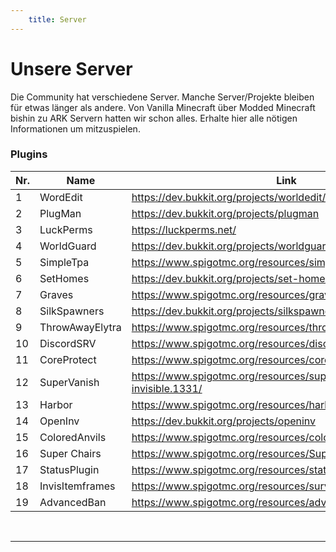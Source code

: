 ```yaml
---
    title: Server
---
```


# Unsere Server

Die Community hat verschiedene Server. Manche Server/Projekte bleiben für etwas länger als andere.
Von Vanilla Minecraft über Modded Minecraft bishin zu ARK Servern hatten wir schon alles. Erhalte hier alle nötigen Informationen um mitzuspielen.

<server-profile
    class="red"
    title="Kahlifar Minecraft"
    description="Der Server ist ein Open-World Survival Server, welcher immer auf der neuesten Version läuft.
    Es gibt viele Plugins die das Spielerlebnis verändern. So gibt es zum Beispiel ein Elytra Plugin, ein TPA Plugin und noch viele mehr.
    Lade gerne deine Freunde ein und spiele mit ihnen.<br>
    Neugierig?
    Jetzt fehlst nur noch du!"
    prerequisites="Um auf dem Server mitzuspielen musst du dem [Discord](http://dc.kahlifar.de) gejoint sein.
    Benutze dann den `/bewerbung minecraft` Command und fülle die Felder aus. Sobald wir deine Bewerbung angeschaut haben und dich bestätigt haben, wirst du gewhitelisted.
    ! *Beachte das du deinen Minecraftnamen richtig angibst.*"
    game-image="minecraft.png"
    game-name="Minecraft Java"
    game-version="1.19.2">
</server-profile>

### Plugins

<div class="table--scrollable">
    <div class="table__content">
        <table>
            <thead>
                <tr>
                    <th>Nr.</th>
                    <th>Name</th>
                    <th>Link</th>
                    <th>Status</th>
                </tr>
            </thead>
            <tbody>
                <tr>
                    <td>1</td>
                    <td>WordEdit</td>
                    <td><a href="https://dev.bukkit.org/projects/worldedit/files/3836896">https://dev.bukkit.org/projects/worldedit/files/3836896</a></td>
                    <td>installiert</td>
                </tr>
                <tr>
                    <td>2</td>
                    <td>PlugMan</td>
                    <td><a href="https://dev.bukkit.org/projects/plugman">https://dev.bukkit.org/projects/plugman</a></td>
                    <td>installiert</td>
                </tr>
                <tr>
                    <td>3</td>
                    <td>LuckPerms</td>
                    <td><a href="https://luckperms.net/">https://luckperms.net/</a></td>
                    <td>installiert</td>
                </tr>
                <tr>
                    <td>4</td>
                    <td>WorldGuard</td>
                    <td><a href="https://dev.bukkit.org/projects/worldguard">https://dev.bukkit.org/projects/worldguard</a></td>
                    <td>installiert</td>
                </tr>
                <tr>
                    <td>5</td>
                    <td>SimpleTpa</td>
                    <td><a href="https://www.spigotmc.org/resources/simple-tpa.64270/">https://www.spigotmc.org/resources/simple-tpa.64270/</a></td>
                    <td>installiert</td>
                </tr>
                <tr>
                    <td>6</td>
                    <td>SetHomes</td>
                    <td><a href="https://dev.bukkit.org/projects/set-homes">https://dev.bukkit.org/projects/set-homes</a></td>
                    <td>installiert</td>
                </tr>
                <tr>
                    <td>7</td>
                    <td>Graves</td>
                    <td><a href="https://www.spigotmc.org/resources/graves.74208/">https://www.spigotmc.org/resources/graves.74208/</a></td>
                    <td>installiert</td>
                </tr>
                <tr>
                    <td>8</td>
                    <td>SilkSpawners</td>
                    <td><a href="https://dev.bukkit.org/projects/silkspawners">https://dev.bukkit.org/projects/silkspawners</a></td>
                    <td>installiert</td>
                </tr>
                <tr>
                    <td>9</td>
                    <td>ThrowAwayElytra</td>
                    <td><a href="https://www.spigotmc.org/resources/throw-away-elytra.84645/">https://www.spigotmc.org/resources/throw-away-elytra.84645/</a></td>
                    <td>installiert</td>
                </tr>
                <tr>
                    <td>10</td>
                    <td>DiscordSRV</td>
                    <td><a href="https://www.spigotmc.org/resources/discordsrv.18494/">https://www.spigotmc.org/resources/discordsrv.18494/</a></td>
                    <td>installiert</td>
                </tr>
                <tr>
                    <td>11</td>
                    <td>CoreProtect</td>
                    <td><a href="https://www.spigotmc.org/resources/coreprotect.8631/">https://www.spigotmc.org/resources/coreprotect.8631/</a></td>
                    <td>installiert</td>
                </tr>
                <tr>
                    <td>12</td>
                    <td>SuperVanish</td>
                    <td><a href="https://www.spigotmc.org/resources/supervanish-be-invisible.1331/">https://www.spigotmc.org/resources/supervanish-be-invisible.1331/</a></td>
                    <td>installiert</td>
                </tr>
                <tr>
                    <td>13</td>
                    <td>Harbor</td>
                    <td><a href="https://www.spigotmc.org/resources/harbor-a-sleep-enhancement-plugin.60088">https://www.spigotmc.org/resources/harbor/</a></td>
                    <td>installiert</td>
                </tr>
                <tr>
                    <td>14</td>
                    <td>OpenInv</td>
                    <td><a href="https://dev.bukkit.org/projects/openinv">https://dev.bukkit.org/projects/openinv</a></td>
                    <td>installiert</td>
                </tr>
                <tr>
                    <td>15</td>
                    <td>ColoredAnvils</td>
                    <td><a href="https://www.spigotmc.org/resources/coloredanvils.2216/">https://www.spigotmc.org/resources/coloredanvils.2216/</a></td>
                    <td>installiert</td>
                </tr>
                <tr>
                    <td>16</td>
                    <td>Super Chairs</td>
                    <td><a href="https://www.spigotmc.org/resources/%E3%80%90super-chairs%E3%80%91-sitting-without-mods-1-13-1-19-x.75205/">https://www.spigotmc.org/resources/SuperChairs</a></td>
                    <td>installiert</td>
                </tr>
                <tr>
                    <td>17</td>
                    <td>StatusPlugin</td>
                    <td><a href="https://www.spigotmc.org/resources/statusplugin.103156/">https://www.spigotmc.org/resources/statusplugin.103156/</a></td>
                    <td>installiert</td>
                </tr>
                <tr>
                    <td>18</td>
                    <td>InvisItemframes</td>
                    <td><a href="https://www.spigotmc.org/resources/survivalinvisiframes.80692/">https://www.spigotmc.org/resources/survivalinvisiframes.80692/</a></td>
                    <td>installiert</td>
                </tr>
                <tr>
                    <td>19</td>
                    <td>AdvancedBan</td>
                    <td><a href="https://www.spigotmc.org/resources/advancedban.8695/">https://www.spigotmc.org/resources/advancedban.8695/</a></td>
                    <td>installiert</td>
                </tr>
            </tbody>
        </table>
    </div>
</div>

<br>
<hr>

<server-profile
    class="light-blue"
    title="Community Discord"
    description="Über den Discord drhet sich alles. Hier hast du Platz um mit Freunden zu reden und neue Freunde zu finden.
    In den Text-Channel findest immer einen Platz zum reden oder über lustige Memes zu lachen.
    <br>
    Auf dem Discord Server findest du immer einen Mitspieler zum spielen. Von Minecraft über VALORANT hin zu Pummel Party ist alles dabei.
    Lade gerne deine Freunde ein damit wir noch mehr Member werden.
    <br>
    **Joine über** [diesen Link](http://dc.kahlifar.de)."
    prerequisites="Die Vorraussetzungen halten sich in Grenzen.
    Du brauchst einen Discord Account welcher mindestens 5min alt ist.
    Auf dem Server findest du weitere Infos."
    game-image="discord.png"
    game-name="Discord"
    game-version="">
</server-profile>